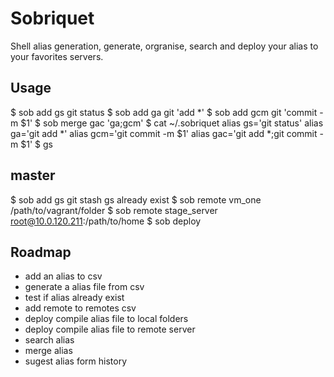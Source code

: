 # Sobriquet

Shell alias generation, generate, orgranise, search and deploy your alias to your favorites servers.

## Usage
  $ sob add gs git status
  $ sob add ga git 'add *'
  $ sob add gcm git 'commit -m $1'
  $ sob merge gac 'ga;gcm'
  $ cat ~/.sobriquet
    alias gs='git status'
    alias ga='git add *'
    alias gcm='git commit -m $1'
    alias gac='git add *;git commit -m $1'
  $ gs
  ## master
  $ sob add gs git stash
    gs already exist
  $ sob remote vm_one /path/to/vagrant/folder
  $ sob remote stage_server root@10.0.120.211:/path/to/home
  $ sob deploy

## Roadmap
- add an alias to csv
- generate a alias file from csv
- test if alias already exist
- add remote to remotes csv
- deploy compile alias file to local folders
- deploy compile alias file to remote server
- search alias
- merge alias 
- sugest alias form history
